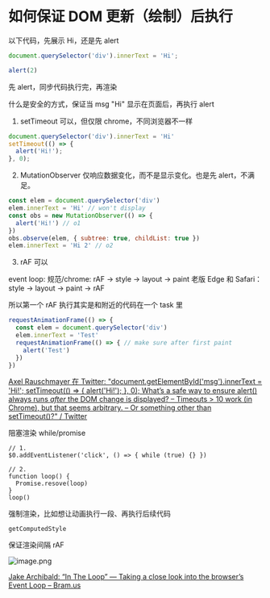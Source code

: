 # 如何保证 DOM 更新（绘制）后执行

以下代码，先展示 Hi，还是先 alert
```js
document.querySelector('div').innerText = 'Hi'; 

alert(2)
```
先 alert，同步代码执行完，再渲染

什么是安全的方式，保证当 msg "Hi" 显示在页面后，再执行 alert

1. setTimeout 可以，但仅限 chrome，不同浏览器不一样

```js
document.querySelector('div').innerText = 'Hi'
setTimeout(() => {
  alert('Hi!');
}, 0);
```

2. MutationObserver 仅响应数据变化，而不是显示变化。也是先 alert，不满足。

```js
const elem = document.querySelector('div')
elem.innerText = 'Hi' // won't display
const obs = new MutationObserver(() => {
  alert('Hi!') // o1
})
obs.observe(elem, { subtree: true, childList: true })
elem.innerText = 'Hi 2' // o2
```

3. rAF 可以

event loop: 
规范/chrome:         rAF -> style -> layout -> paint
老版 Edge 和 Safari： style -> layout -> paint -> rAF

所以第一个 rAF 执行其实是和附近的代码在一个 task 里

```js
requestAnimationFrame(() => {
  const elem = document.querySelector('div')
  elem.innerText = 'Test'
  requestAnimationFrame(() => { // make sure after first paint
    alert('Test')
  })
})
```

[ Axel Rauschmayer 在 Twitter: "document.getElementById('msg').innerText = 'Hi!'; setTimeout(() =&gt; { alert('Hi!'); }, 0); What’s a safe way to ensure alert() always runs *after* the DOM change is displayed? – Timeouts &gt; 10 work (in Chrome), but that seems arbitrary. – Or something other than setTimeout()?" / Twitter](https://mobile.twitter.com/rauschma/status/1288868746682081285)


阻塞渲染 while/promise
```
// 1.
$0.addEventListener('click', () => { while (true) {} })

// 2.
function loop() {
  Promise.resove(loop)
}
loop()
```

强制渲染，比如想让动画执行一段、再执行后续代码
```
getComputedStyle
```

保证渲染间隔 rAF

![image.png](https://ww1.sinaimg.cn/large/4e5d3ea7ly1h1asipl6u4j20x50gon1r.jpg)

[Jake Archibald: “In The Loop” — Taking a close look into the browser’s Event Loop – Bram.us](https://www.bram.us/2018/02/09/jake-archibald-in-the-loop-taking-a-close-look-into-the-browsers-event-loop/)
